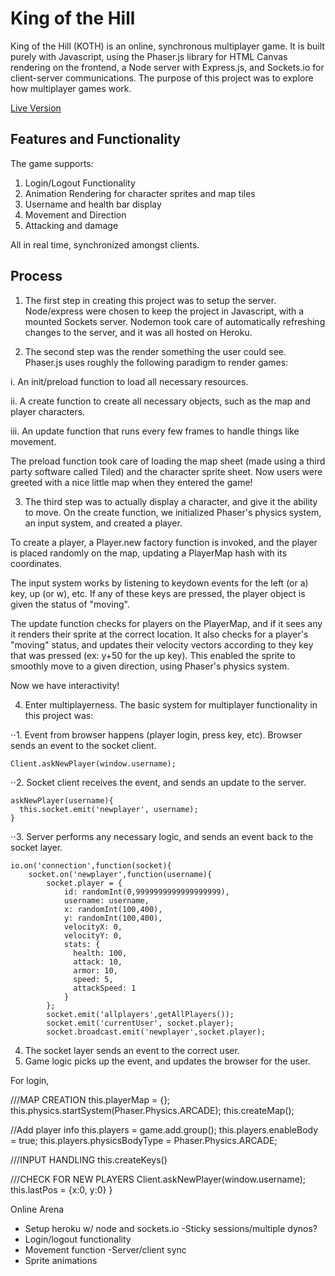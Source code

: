 # King of the Hill

King of the Hill (KOTH) is an online, synchronous multiplayer game. It is built purely with Javascript, using the Phaser.js library for HTML Canvas rendering on the frontend, a Node server with Express.js, and Sockets.io for client-server communications. The purpose of this project was to explore how multiplayer games work.

[Live Version](https://koth.herokuapp.com/ "Live Version")

## Features and Functionality

The game supports:
 <ol>
   <li>Login/Logout Functionality</li>
   <li>Animation Rendering for character sprites and map tiles</li>
   <li>Username and health bar display</li>
   <li>Movement and Direction</li>
   <li>Attacking and damage</li>
 </ol>

All in real time, synchronized amongst clients.

## Process

1. The first step in creating this project was to setup the server. Node/express were chosen to keep the project in Javascript, with a mounted Sockets server. Nodemon took care of automatically refreshing changes to the server, and it was all hosted on Heroku.

2. The second step was the render something the user could see. Phaser.js uses roughly the following paradigm to render games:  

  i. An init/preload function to load all necessary resources.

  ii. A create function to create all necessary objects, such as the map and player characters.

  iii. An update function that runs every few frames to handle things like movement.

The preload function took care of loading the map sheet (made using a third party software called Tiled) and the character sprite sheet. Now users were greeted with a nice little map when they entered the game!

3. The third step was to actually display a character, and give it the ability to move. On the create function, we initialized Phaser's physics system, an input system, and created a player.

To create a player, a Player.new factory function is invoked, and the player is placed randomly on the map, updating a PlayerMap hash with its coordinates.

The input system works by listening to keydown events for the left (or a) key, up (or w), etc. If any of these keys are pressed, the player object is given the status of "moving".

The update function checks for players on the PlayerMap, and if it sees any it renders their sprite at the correct location. It also checks for a player's "moving" status, and updates their velocity vectors according to they key that was pressed (ex: y+50 for the up key). This enabled the sprite to smoothly move to a given direction, using Phaser's physics system.

Now we have interactivity!

4. Enter multiplayerness. The basic system for multiplayer functionality in this project was:

⋅⋅1. Event from browser happens (player login, press key, etc). Browser sends an event to the socket client.

```
Client.askNewPlayer(window.username);
```

⋅⋅2. Socket client receives the event, and sends an update to the server.

```
askNewPlayer(username){
  this.socket.emit('newplayer', username);
}
```
⋅⋅3. Server performs any necessary logic, and sends an event back to the socket layer.
```
io.on('connection',function(socket){
    socket.on('newplayer',function(username){
        socket.player = {
            id: randomInt(0,9999999999999999999),
            username: username,
            x: randomInt(100,400),
            y: randomInt(100,400),
            velocityX: 0,
            velocityY: 0,
            stats: {
              health: 100,
              attack: 10,
              armor: 10,
              speed: 5,
              attackSpeed: 1
            }
        };
        socket.emit('allplayers',getAllPlayers());
        socket.emit('currentUser', socket.player);
        socket.broadcast.emit('newplayer',socket.player);
```

 4. The socket layer sends an event to the correct user.
 5. Game logic picks up the event, and updates the browser for the user.

For login,


///MAP CREATION
this.playerMap = {};
this.physics.startSystem(Phaser.Physics.ARCADE);
this.createMap();

//Add player info
this.players = game.add.group();
this.players.enableBody = true;
this.players.physicsBodyType = Phaser.Physics.ARCADE;

///INPUT HANDLING
this.createKeys()

///CHECK FOR NEW PLAYERS
Client.askNewPlayer(window.username);
this.lastPos = {x:0, y:0}
}




Online Arena
- Setup heroku w/ node and sockets.io
	-Sticky sessions/multiple dynos?
- Login/logout functionality
- Movement function
-Server/client sync
- Sprite animations
